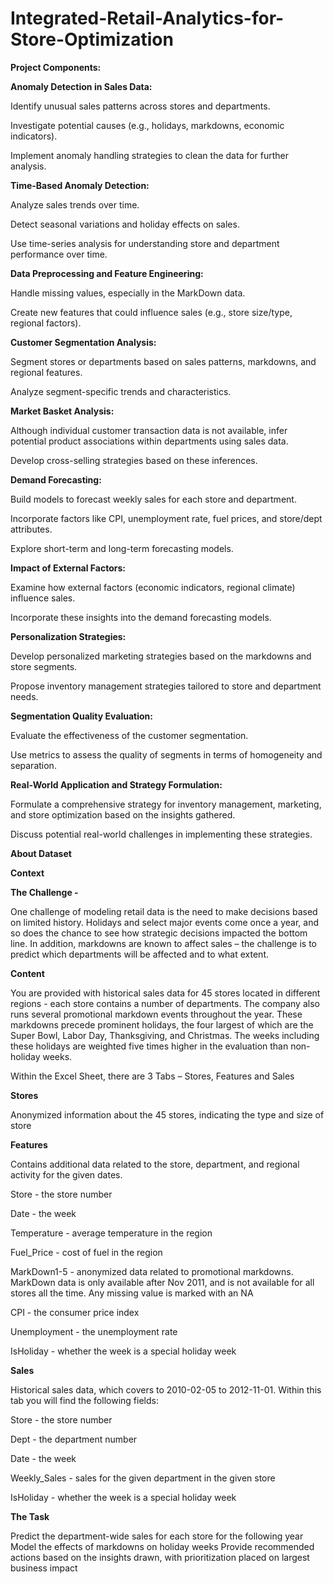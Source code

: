 # Integrated-Retail-Analytics-for-Store-Optimization

**Project Components:**

**Anomaly Detection in Sales Data:**

Identify unusual sales patterns across stores and departments.

Investigate potential causes (e.g., holidays, markdowns, economic indicators).

Implement anomaly handling strategies to clean the data for further analysis.

**Time-Based Anomaly Detection:**

Analyze sales trends over time.

Detect seasonal variations and holiday effects on sales.

Use time-series analysis for understanding store and department performance over time.

**Data Preprocessing and Feature Engineering:**

Handle missing values, especially in the MarkDown data.

Create new features that could influence sales (e.g., store size/type, regional factors).

**Customer Segmentation Analysis:**

Segment stores or departments based on sales patterns, markdowns, and regional features.

Analyze segment-specific trends and characteristics.

**Market Basket Analysis:**

Although individual customer transaction data is not available, infer potential product associations within departments using sales data.

Develop cross-selling strategies based on these inferences.

**Demand Forecasting:**

Build models to forecast weekly sales for each store and department.

Incorporate factors like CPI, unemployment rate, fuel prices, and store/dept attributes.

Explore short-term and long-term forecasting models.

**Impact of External Factors:**

Examine how external factors (economic indicators, regional climate) influence sales.

Incorporate these insights into the demand forecasting models.

**Personalization Strategies:**

Develop personalized marketing strategies based on the markdowns and store segments.

Propose inventory management strategies tailored to store and department needs.

**Segmentation Quality Evaluation:**

Evaluate the effectiveness of the customer segmentation.

Use metrics to assess the quality of segments in terms of homogeneity and separation.

**Real-World Application and Strategy Formulation:**

Formulate a comprehensive strategy for inventory management, marketing, and store optimization based on the insights gathered.

Discuss potential real-world challenges in implementing these strategies.

**About Dataset**

**Context**

**The Challenge -**

One challenge of modeling retail data is the need to make decisions based on limited history. Holidays and select major events come once a year, and so does the chance to see how strategic decisions impacted the bottom line. In addition, markdowns are known to affect sales – the challenge is to predict which departments will be affected and to what extent.

**Content**

You are provided with historical sales data for 45 stores located in different regions - each store contains a number of departments. The company also runs several promotional markdown events throughout the year. These markdowns precede prominent holidays, the four largest of which are the Super Bowl, Labor Day, Thanksgiving, and Christmas. The weeks including these holidays are weighted five times higher in the evaluation than non-holiday weeks.

Within the Excel Sheet, there are 3 Tabs – Stores, Features and Sales

**Stores**

Anonymized information about the 45 stores, indicating the type and size of store

**Features**

Contains additional data related to the store, department, and regional activity for the given dates.

Store - the store number

Date - the week

Temperature - average temperature in the region

Fuel_Price - cost of fuel in the region

MarkDown1-5 - anonymized data related to promotional markdowns. MarkDown data is only available after Nov 2011, and is not available for all stores all the time. Any missing value is marked with an NA

CPI - the consumer price index

Unemployment - the unemployment rate

IsHoliday - whether the week is a special holiday week

**Sales**

Historical sales data, which covers to 2010-02-05 to 2012-11-01. Within this tab you will find the following fields:

Store - the store number

Dept - the department number

Date - the week

Weekly_Sales -  sales for the given department in the given store

IsHoliday - whether the week is a special holiday week

**The Task**

Predict the department-wide sales for each store for the following year
Model the effects of markdowns on holiday weeks
Provide recommended actions based on the insights drawn, with prioritization placed on largest business impact
